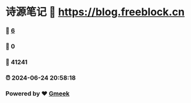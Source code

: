 # 诗源笔记 :link: https://blog.freeblock.cn 
### :page_facing_up: [6](https://blog.freeblock.cn/tag.html) 
### :speech_balloon: 0 
### :hibiscus: 41241 
### :alarm_clock: 2024-06-24 20:58:18 
### Powered by :heart: [Gmeek](https://github.com/Meekdai/Gmeek)
